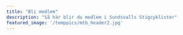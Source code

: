 ```yaml
---
title: "Bli medlem"
description: "Så här blir du medlem i Sundsvalls Stigcyklister"
featured_image: '/temppics/mtb_header2.jpg'
---
```

